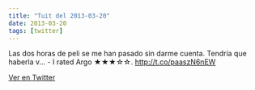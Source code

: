 ```yaml
---
title: "Tuit del 2013-03-20"
date: 2013-03-20
tags: [twitter]
---
```


Las dos horas de peli se me han pasado sin darme cuenta. Tendría que haberla v... - I rated Argo ★★★☆☆. http://t.co/paaszN6nEW



[Ver en Twitter](https://twitter.com/i/web/status/314170937635381248)
